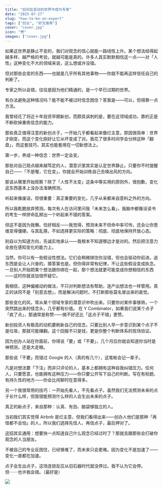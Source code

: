 ```yaml
---
title: "如何在变动的世界中成为专家"
date: "2025-07-27"
slug: "how-to-be-an-expert"
tags: ["创业", "好文推荐"]
cover: "cover.jpg"
icon: "😎"
images: ["cover.jpg"]
---
```

如果这世界是静止不变的，我们对观念的信心就能一路线性上升。某个想法经得起越多样、越严格的考验，就越可能是真的。许多人其实默默相信这一点——对「人性」这种变化不大的领域来说，这么想或许没错。



但对那些会变的东西——也就是几乎所有其他事物——你就不能再这样信任自己的判断了。



专家之所以会错，往往是因为他们精通的，是一个早已过期的世界。



有办法避免这种情况吗？能不能不被过时信念困住？答案是——可以，但得靠一点方法。



我曾经花了将近十年投资早期新创，而颇具讽刺的是，要在这领域成功，靠的正是不断砍掉重练信念的能力。



那些真正值得注意的新创点子，一开始几乎都看起来像烂主意，原因很简单：世界才刚变，而这个变化刚好让它从坏变成了对。我花了很多时间学会分辨这种「翻盘」，而这套技巧，其实也能套用在一切新想法上。



第一步，养成一种信念：世界一定会变。



那些对自己观点越来越笃定的人，潜意识里其实是认定世界静止。只要你不时提醒自己——「不是喔，它在变」，你就会开始训练自己去嗅出风的方向。



那该从哪里开始观察？除了「人性不太变」这条中等实用的原则外，很抱歉，变化这东西基本上没办法准确预测。



听起来像废话，但很重要：真正重要的变化，几乎从来都来自意料之外的方向。



所以我乾脆放弃预测。每次有人在访问里问我「未来怎么看」，我脑中都像没读书的考生一样拼命乱掰出一个听起来不错的答案。



但这不是因为我懒。恰好相反——我觉得，预测未来不但命中率可怜，还会让你思维变得僵硬。与其乱猜，不如选择更实际的策略：彻底、彻底地保持开放心态。



别自以为知道方向，先诚实地承认——我根本不知道哪边才是对的。然后把注意力全放在感知变化的能力上。



当然，你可以有一些假设性想法。它们会稍微绑住你没错，但也会驱动你前进。追东西是会让人兴奋的，猜答案也是。但你得非常有纪律，不让这些假设变成执念。
一旦别人开始把某个想法跟你绑在一起，那个想法就更可能变成你想相信的东西——这时你就该加倍怀疑它。



我相信，这种偏被动的做法，不只对判断想法有帮助，连产出想法也一样管用。真正的诀窍不是「刻意去想」，而是解决问题时，不打断那些莫名冒出来的直觉。



那些变化的风，常从某个领域专家的潜意识中吹出来。只要你对某件事够熟，一个突然跳出来的怪念头，几乎都有价值。
在 Y Combinator，如果我们说某个点子「疯了点」，那通常是称赞——搞不好还比「这点子不错」更赞。



新创投资人有极高的动机要刷新自己的信念。只要比别人早一步意识到某个点子不是垃圾，那就可能赚翻。这个回报不只是钱，更是你整个判断体系的现场验证。



因为创办人站在你面前，你得说「要」或「不要」，几个月后你就会知道你当时是神预测，还是大走眼。



那些说「不要」而错过 Google 的人（真的有几个），这笔帐会记一辈子。



凡是对想法要「下注」而非只评论的人，基本上都拥有这种自我纠错压力。任何人，只要愿意，也能拥有这种压力——你只要公开写下自己的判断。写在有标题、有持久性的地方——你会比闲聊时在意得多。



另一个我很常用的技巧：一开始先看人，不先看点子。虽然我们无法预测未来的点子长什么样，但我很能预测什么样的人会生出未来的点子。



真正的新点子，来自那种：认真、有劲、脑袋够独立的人。



当初我们其实觉得 Airbnb 是烂主意，但我们看得出来——创办人他们是那种「再怪都不会怕」的人，所以我们选择先信人、再信点子，最后押对了。



这招其实通用：想要快一点知道自己什么观念已经过时了？那就去跟那些会打破你观念的人当朋友。



不被自己的专业反困住，已经够难了，而未来只会更难。因为变化不是加速了——变化一直都在加速。



点子会生出点子，这场连锁反应从旧石器时代就没停过。我不认为它会停。
但⋯⋯也许我会错。（最好是）




![](https://prod-files-secure.s3.us-west-2.amazonaws.com/112d0858-5090-4d34-a606-b75eb8d65fd2/46476355-9cf3-4e99-9b7a-3531bc426380/1000202064.png?X-Amz-Algorithm=AWS4-HMAC-SHA256&X-Amz-Content-Sha256=UNSIGNED-PAYLOAD&X-Amz-Credential=ASIAZI2LB466RVTIWNLB%2F20250905%2Fus-west-2%2Fs3%2Faws4_request&X-Amz-Date=20250905T181655Z&X-Amz-Expires=3600&X-Amz-Security-Token=IQoJb3JpZ2luX2VjEBIaCXVzLXdlc3QtMiJHMEUCIEreEsWbimbYUxRycN7HTdMmBB001UOdzBW50vDrmyamAiEAytmJ8HGQ5Izy4gxlEM6T5d%2BDlLkyx%2BuQ%2FNTPrsZQAfMq%2FwMIexAAGgw2Mzc0MjMxODM4MDUiDEEQmLdzf6b9YKFeOircA5xk9D199gEamthEfQK7GQQva6vfPPnavteOdl1gFIeixaftpMX1E%2FiA2yozB60pdJWLTarBy%2Fg88Dz38VKnJ4b%2FSmmzi%2FBZS7a1N%2FCDju7zH3F4y35Mi9NT65fNkFs6itqBZL%2FKwOyRR7602k722nMk%2B%2BagI41d4hYr5fqvCetdktCHhscsQxVlSUx5VytJESgHMulbLKApI9b8ILaeM2mCFTgUAdbaTUJcxfot7hz9PBqx3H81qURZESkSF4is2o8elAXA3JTKusjTm4dPNC0dKApULU5E6bAAJwwnMJ3z3S9zWPViGja41BZYNUmX2mwvwjb%2F0KTNlVbBn0KBA0BzsGmyg%2Bq%2Fq3dvHU5QWMZcKjhDvgbLNtrH35yLjBYX%2FO6RoQHlrYcrEwmXla5mOD1wMX9kFvzcpcASyRB0Eidwp%2BBgfx1f9P99HSjr7UO%2BCsy1sPTrZ711GG%2BCfo%2BYVtNIdEkLm2gmEotQd7j7ZMfaMgdrCJ%2FwhU1FiyiYVUaYWGP5VJ30CaOpkk%2B3%2BAwSAIsi1Rx8gIp68M5rI30vWEyg%2BFoYHtkqxX63%2BIVKI1IwR2Gf4L0xG2Ui9DwAM8vXSH%2F5TNuCjm2ZaWjjJS3LwQs4bs2AoWasutHEhsZdMOi57MUGOqUBeos1zCXvWGSwub9ODpxz8EVnCk3VyDkyhqwI5bQWgMQjULQNV0ygT4i2gOd9maUCBwJRM6c9YXYfV7NW5eEsumZr8tTJm26symBPf9V47mcM7yi3NvvUKRKG1HZ7Gg9upnv7AnQh5ocfgvr2W2Wjw6ONM45dbz1SmnkhRvOBSwgq3PYKNPWt0%2F3vvOl5NCnfwMk8eHujhDUXn7mo%2BTUoGprV3xaJ&X-Amz-Signature=221a860d52e02b640657c87ac0d9767b078d96b015c02faf6232101e1300f825&X-Amz-SignedHeaders=host&x-amz-checksum-mode=ENABLED&x-id=GetObject)

